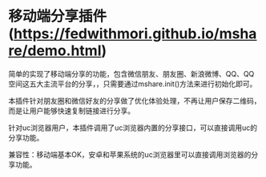 # 移动端分享插件(https://fedwithmori.github.io/mshare/demo.html)

简单的实现了移动端分享的功能，包含微信朋友、朋友圈、新浪微博、QQ、QQ空间这五大主流平台的分享，，只需要通过mshare.init()方法来进行初始化即可。

本插件针对朋友圈和微信好友的分享做了优化体验处理，不再让用户保存二维码，而是让用户能够快速复制链接进行分享。

针对uc浏览器用户，本插件调用了uc浏览器内置的分享接口，可以直接调用uc的分享功能。

兼容性：移动端基本OK，安卓和苹果系统的uc浏览器里可以直接调用浏览器的分享功能。